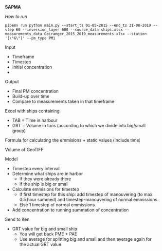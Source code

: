 **SAPMA**

_How to run_

`pipenv run python main.py --start_ts 01-05-2015 --end_ts 31-08-2019 --step 60 --inversion_layer 600 --source_data ships.xlsx --measurements_data Geiranger_2015_2019_measurements.xlsx --station '[\"G\"]' --pm_type PM1`


Input
- Timeframe 
- Timestep
- Initial concentration
- 

Output
- Final PM concentration
- Build-up over time
- Compare to measurements taken in that timeframe


Excel with ships containing
- TAB = Time in harbour
- GRT = Volume in tons (according to which we divide into big/small group)

Formula for calculating the emmisions + static values (include time)

Volume of GeoTIFF 

Model
- Timestep every interval
- Determine what ships are in harbor
  - If they were already there
  - If the ship is big or small
- Calculate emmisions for timestep
  - If first timestep for this ship: add timestep of manouvering (to max 0.5 hour summed) and timestep-manouvering of normal emmissions
  - Else 1 timestep of normal emmissions
- Add concentration to running summation of concentration

Send to Ken
- GRT value for big and small ship
  - You will get back PME + PAE
  - Use average for splitting big and small and then average again for the actual GRT value

